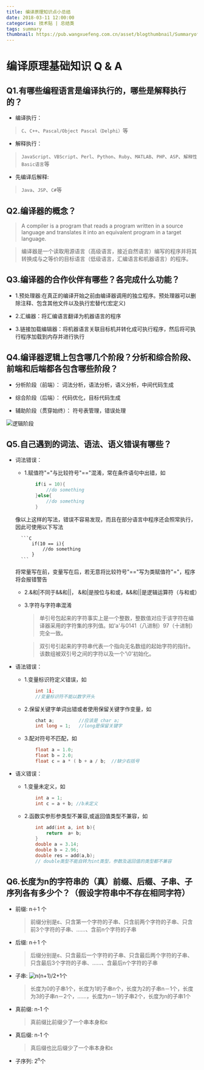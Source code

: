 ```yaml
---
title: 编译原理知识点小总结
date: 2018-03-11 12:00:00
categories: 技术贴 | 总结类
tags: summary
thumbnail: https://pub.wangxuefeng.com.cn/asset/blogthumbnail/Summaryofcompilingprinciple/thumbnail.png
---
```


# 编译原理基础知识 Q & A

## Q1.有哪些编程语言是编译执行的，哪些是解释执行的？

- 编译执行：

>```C```、```C++```、```Pascal/Object Pascal（Delphi）```等

- 解释执行：

>```JavaScript```、```VBScript```、```Perl```、```Python```、```Ruby```、```MATLAB```、```PHP```、```ASP```、```解释性Basic语言```等

- 先编译后解释:

>```Java```、```JSP```、```C#```等

## Q2.编译器的概念？

> A compiler is a program that reads a program written in a source language and translates it into an equivalent program in a target language.

> 编译器是一个读取用源语言（高级语言，接近自然语言）编写的程序并将其转换成与之等价的目标语言（低级语言，汇编语言和机器语言）的程序。

## Q3.编译器的合作伙伴有哪些？各完成什么功能？

- 1.预处理器:在真正的编译开始之前由编译器调用的独立程序。预处理器可以删除注释、包含其他文件以及执行宏替代(宏定义)

- 2.汇编器：将汇编语言翻译为机器语言的程序

- 3.链接加载编辑器：将机器语言关联目标机并转化成可执行程序，然后将可执行程序加载到内存并进行执行

## Q4.编译器逻辑上包含哪几个阶段？分析和综合阶段、前端和后端都各包含哪些阶段？

- 分析阶段（前端）： 词法分析，语法分析，语义分析，中间代码生成

- 综合阶段（后端）： 代码优化，目标代码生成

- 辅助阶段（贯穿始终）： 符号表管理，错误处理

![逻辑阶段](https://pub.wangxuefeng.com.cn/asset/blogthumbnail/Summaryofcompilingprinciple/ljjd.jpg)

## Q5.自己遇到的词法、语法、语义错误有哪些？

- 词法错误：

	- 1.赋值符"="与比较符号"=="混淆，常在条件语句中出错，如

		```C
			if(i = 10){
				//do something
			}else{
				//do something
			}
		```			
	像以上这样的写法，错误不容易发现，而且在部分语言中程序还会照常执行，因此可使用以下写法

		```C
			if(10 == i){
				//do something
			}
		```	
	将常量写在前，变量写在后，若无意将比较符号"=="写为类赋值符"="，程序将会报错警告

	- 2.&和|不同于&&和||，	&和|是按位与和或，&&和||是逻辑运算符（与和或）

	- 3.字符与字符串混淆

		> 单引号包起来的字符事实上是一个整数，整数值对应于该字符在编译器采用的字符集的序列值。如'a'与0141（八进制）97（十进制）完全一致。

		> 双引号引起来的字符串代表一个指向无名数组的起始字符的指针。该数组被双引号之间的字符以及一个'\0'初始化。

- 语法错误：

	- 1.变量标识符定义错误，如

		```c
			int 1i; 
			//变量标识符不能以数字开头
		```

	- 2.保留关键字单词出错或者使用保留关键字作变量，如

		```c
			chat a;			//应该是 char a;
			int long = 1;	//long是保留关键字
		```

	- 3.配对符号不匹配，如

		```c
			float a = 1.0;
			float b = 2.0;
			float c = a * ( b + a / b;  //缺少右括号
		```


- 语义错误：

	- 1.变量未定义，如

		```c	
			int a = 1;
			int c = a + b; //b未定义
		```	

	- 2.函数实参形参类型不兼容,或返回值类型不兼容，如	

		```c		
			int add(int a, int b){
				return  a+ b;
			}
			double a = 3.14;
			double b = 2.96;
			double res = add(a,b);
			// double类型不能自转为int类型，参数及返回值的类型都不兼容
		```



## Q6.长度为n的字符串的（真）前缀、后缀、子串、子序列各有多少个？（假设字符串中不存在相同字符）

- 前缀: n＋1 个

	>前缀分别是ε、只含第一个字符的子串、只含前两个字符的子串、只含前3个字符的子串、……、含前n个字符的子串

- 后缀: n＋1 个

	>后缀分别是ε、只含最后一个字符的子串、只含最后两个字符的子串、只含最后3个字符的子串、……、含最后n个字符的子串

- 子串: ![n(n+1)/2](https://pub.wangxuefeng.com.cn/asset/blogthumbnail/Summaryofcompilingprinciple/nD2.jpg)+1个

	>长度为0的子串1个，长度为1的子串n个，长度为2的子串n－1个，长度为3的子串n－2个，……，长度为n－1的子串2个，长度为n的子串1个

- 真前缀: n-1 个
	
	>真前缀比前缀少了一个串本身和ε

- 真后缀: n-1 个

	>真后缀也比后缀少了一个串本身和ε

- 子序列: 2<sup>n</sup>个